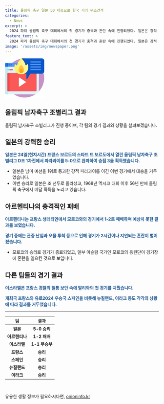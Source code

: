 ```yaml
---
title: 올림픽 축구 일본 50 대승으로 한국 거의 무조건적
categories:
  - News
excerpt: >
  2024 파리 올림픽 축구 대회에서의 첫 경기가 충격과 혼란 속에 진행되었다. 일본은 강적 파라과이를 5-0으로 완파하며 메달 획득을 노리고, 아르헨티나는 모로코에 패배하면서 난입과 지연으로 인한 혼돈에 휩싸였다. 일부 관중의 폭력과 장외에서의 시위로 경기는 2시간이나 지연되었고, 이외에도 다양한 사건들이 벌어졌다.
feature_text: >
  2024 파리 올림픽 축구 대회에서의 첫 경기가 충격과 혼란 속에 진행되었다. 일본은 강적 파라과이를 5-0으로 완파하며 메달 획득을 노리고, 아르헨티나는 모로코에 패배하면서 난입과 지연으로 인한 혼돈에 휩싸였다. 일부 관중의 폭력과 장외에서의 시위로 경기는 2시간이나 지연되었고, 이외에도 다양한 사건들이 벌어졌다.
image: '/assets/img/newspaper.png'
---
```


<p><img src="/assets/img/news.png" alt="rentncar 속보" /></p>

<h2>올림픽 남자축구 조별리그 결과</h2>

<p data-ke-size="size16">올림픽 남자축구 조별리그가 진행 중이며, 각 팀의 경기 결과와 상황을 살펴보겠습니다.</p>

<h2 data-ke-size="size26">일본의 강력한 승리</h2>

<p><b><span style="color: #1a5490;">일본은 24일(현지시간) 프랑스 보르도의 스타드 드 보르도에서 열린 올림픽 남자축구 조별리그 D조 1차전에서 파라과이를 5-0으로 완파하여 승점 3을 획득했습니다.</span></b></p>

<ul>
<li>일본은 남미 예선을 1위로 통과한 강적 파라과이를 이긴 이번 경기에서 대승을 거두었습니다.</li>
<li>이번 승리로 일본은 조 선두로 올라섰고, 1968년 멕시코 대회 이후 56년 만에 올림픽 축구에서 메달 획득을 노리고 있습니다.</li>
</ul>

<h2 data-ke-size="size26">아르헨티나의 충격적인 패배</h2>

<p><b><span style="color: #1a5490;">아르헨티나는 프랑스 생테티엔에서 모로코와의 경기에서 1-2로 패배하며 예상치 못한 결과를 보였습니다.</span></b></p>

<p><b><span style="color: #1a5490;">경기 중에는 관중 난입과 오물 투척 등으로 인해 경기가 2시간이나 지연되는 혼란이 벌어졌습니다.</span></b></p>

<ul>
<li>모로코의 승리로 경기가 종료되었고, 일부 이슬람 국가인 모로코의 응원단이 경기장에 혼란을 일으킨 것으로 보입니다.</li>
</ul>

<h2 data-ke-size="size26">다른 팀들의 경기 결과</h2>

<p><b><span style="color: #1a5490;">이스라엘은 프랑스 경찰의 철통 보안 속에 말리와의 첫 경기를 치뤘습니다.</span></b></p>

<p><b><span style="color: #1a5490;">개최국 프랑스와 유로2024 우승국 스페인을 비롯해 뉴질랜드, 이라크 등도 각각의 상황에 따라 결과를 거두었습니다.</span></b></p>

<hr>

<table>
<thead>
<tr>
<th>팀</th>
<th>결과</th>
</tr>
</thead>
<tbody>
<tr>
<td style="text-align: center; height: 17px;"><b>일본</b></td>
<td style="text-align: center; height: 17px;"><b>5-0 승리</b></td>
</tr>
<tr>
<td style="text-align: center; height: 17px;"><b>아르헨티나</b></td>
<td style="text-align: center; height: 17px;"><b>1-2 패배</b></td>
</tr>
<tr>
<td style="text-align: center; height: 17px;"><b>이스라엘</b></td>
<td style="text-align: center; height: 17px;"><b>1-1 무승부</b></td>
</tr>
<tr>
<td style="text-align: center; height: 17px;"><b>프랑스</b></td>
<td style="text-align: center; height: 17px;"><b>승리</b></td>
</tr>
<tr>
<td style="text-align: center; height: 17px;"><b>스페인</b></td>
<td style="text-align: center; height: 17px;"><b>승리</b></td>
</tr>
<tr>
<td style="text-align: center; height: 17px;"><b>뉴질랜드</b></td>
<td style="text-align: center; height: 17px;"><b>승리</b></td>
</tr>
<tr>
<td style="text-align: center; height: 17px;"><b>이라크</b></td>
<td style="text-align: center; height: 17px;"><b>승리</b></td>
</tr>
</tbody>
</table>

<p data-ke-size="size16">&nbsp;</p>
유용한 생활 정보가 필요하시다면, <a href="https://onioninfo.kr" rel="dofollow">onioninfo.kr</a>


